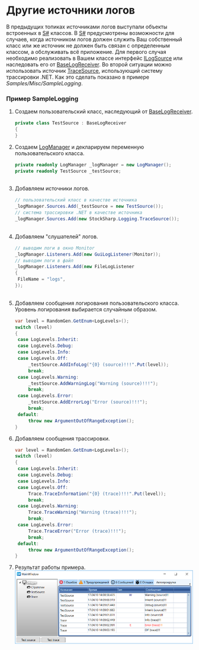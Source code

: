 # Другие источники логов

В предыдущих топиках источниками логов выступали объекты встроенных в [S\#](StockSharpAbout.md) классов. В [S\#](StockSharpAbout.md) предусмотрены возможности для случаев, когда источником логов должен служить Ваш собственный класс или же источник не должен быть связан с определенным классом, а обслуживать всё приложение. Для первого случая необходимо реализовать в Вашем классе интерфейс [ILogSource](xref:StockSharp.Logging.ILogSource) или наследовать его от [BaseLogReceiver](xref:StockSharp.Logging.BaseLogReceiver). Во второй ситуации можно использовать источник [TraceSource](xref:StockSharp.Logging.TraceSource), использующий систему трассировки .NET. Как это сделать показано в примере *Samples\/Misc\/SampleLogging*. 

### Пример SampleLogging

1. Создаем пользовательский класс, наследующий от [BaseLogReceiver](xref:StockSharp.Logging.BaseLogReceiver).

   ```cs
   private class TestSource : BaseLogReceiver
   {
   }
   ```
2. Создаем [LogManager](xref:StockSharp.Logging.LogManager) и декларируем переменную пользовательского класса.

   ```cs
   private readonly LogManager _logManager = new LogManager();
   private readonly TestSource _testSource;
   				
   ```
3. Добавляем источники логов.

   ```cs
   // пользовательский класс в качестве источника
   _logManager.Sources.Add(_testSource = new TestSource());
   // система трассировки .NET в качестве источника
   _logManager.Sources.Add(new StockSharp.Logging.TraceSource());
   				
   ```
4. Добавляем "слушателей" логов.

   ```cs
   // выводим логи в окно Monitor
   _logManager.Listeners.Add(new GuiLogListener(Monitor));
   // выводим логи в файл
   _logManager.Listeners.Add(new FileLogListener
   {
   	FileName = "logs",
   });
   				
   ```
5. Добавляем сообщения логирования пользовательского класса. Уровень логирования выбирается случайным образом.

   ```cs
   var level = RandomGen.GetEnum<LogLevels>();
   switch (level)
   {
   	case LogLevels.Inherit:
   	case LogLevels.Debug:
   	case LogLevels.Info:
   	case LogLevels.Off:
   		_testSource.AddInfoLog("{0} (source)!!!".Put(level));
   		break;
   	case LogLevels.Warning:
   		_testSource.AddWarningLog("Warning (source)!!!");
   		break;
   	case LogLevels.Error:
   		_testSource.AddErrorLog("Error (source)!!!");
   		break;
   	default:
   		throw new ArgumentOutOfRangeException();
   }
   ```
6. Добавляем сообщения трассировки.

   ```cs
   var level = RandomGen.GetEnum<LogLevels>();
   switch (level)
   {
   	case LogLevels.Inherit:
   	case LogLevels.Debug:
   	case LogLevels.Info:
   	case LogLevels.Off:
   		Trace.TraceInformation("{0} (trace)!!!".Put(level));
   		break;
   	case LogLevels.Warning:
   		Trace.TraceWarning("Warning (trace)!!!");
   		break;
   	case LogLevels.Error:
   		Trace.TraceError("Error (trace)!!!");
   		break;
   	default:
   		throw new ArgumentOutOfRangeException();
   }
   ```
7. Результат работы примера.![sample logging](../images/sample_logging.png)

